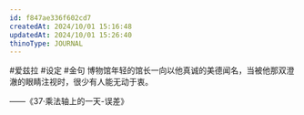 ```yaml
---
id: f847ae336f602cd7
createdAt: 2024/10/01 15:16:48
updatedAt: 2024/10/01 15:26:40
thinoType: JOURNAL
---
```

#爱兹拉 #设定 #金句 博物馆年轻的馆长一向以他真诚的美德闻名，当被他那双澄澈的眼睛注视时，很少有人能无动于衷。

——《37·乘法轴上的一天-误差》